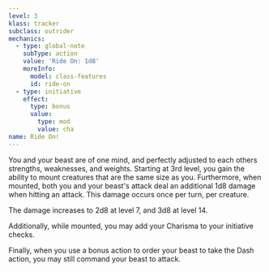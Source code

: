 ```yaml
---
level: 3
klass: tracker
subclass: outrider
mechanics:
  - type: global-note
    subType: action
    value: 'Ride On: 1d8'
    moreInfo:
      model: class-features
      id: ride-on
  - type: initiative
    effect:
      type: bonus
      value:
        type: mod
        value: cha
name: Ride On!
---
```

You and your beast are of one mind, and perfectly adjusted to each others strengths, weaknesses, and weights. Starting
at 3rd level, you gain the ability to mount creatures that are the same size as you. Furthermore, when mounted, both
you and your beast's attack deal an additional 1d8 damage when hitting an attack. This damage occurs once per turn,
per creature.

The damage increases to 2d8 at level 7, and 3d8 at level 14.

Additionally, while mounted, you may add your Charisma to your initiative checks.

Finally, when you use a bonus action to order your beast to take the Dash action, you may still command your beast to attack.
